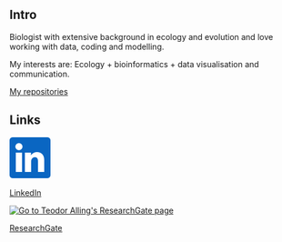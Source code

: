 ## Intro
Biologist with extensive background in ecology and evolution and love working with data, coding and modelling.

My interests are: Ecology + bioinformatics + data visualisation and communication.

[My repositories](https://github.com/teodor-a?tab=repositories)


## Links
<a href="https://www.linkedin.com/in/teodoralling"> <img src="/In-Blue-72.png" alt="Go to Teodor Alling's LinkedIn page" style="width:72px;height:72px;"> </a>

[LinkedIn](https://www.linkedin.com/in/teodoralling)

<a href="https://researchgate.net/profile/Teodor-Alling"> <img src="https://cberuk.com/cdn/partner/201906093872.png" alt="Go to Teodor Alling's ResearchGate page" style="width:72px;height:72px;"> </a>

[ResearchGate](https://researchgate.net/profile/Teodor-Alling)
